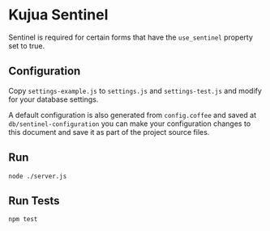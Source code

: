 # Kujua Sentinel

Sentinel is required for certain forms that have the `use_sentinel` property
set to true.

## Configuration

Copy `settings-example.js` to `settings.js` and `settings-test.js` and modify
for your database settings.

A default configuration is also generated from `config.coffee` and saved at
`db/sentinel-configuration` you can make your configuration changes to this
document and save it as part of the project source files.

## Run

`node ./server.js`

## Run Tests

`npm test`
